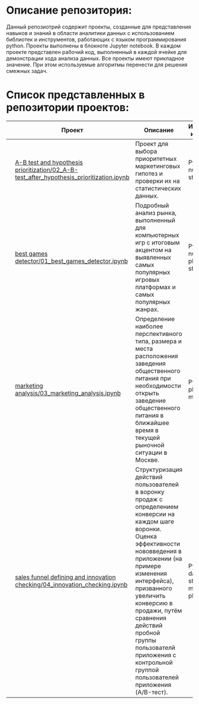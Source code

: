 # Описание репозитория:
Данный репозиотрий содержит проекты, созданные для представления навыков и знаний в области аналитики данных с использованием библиотек и инструментов, работающих с языком программирования python.
Проекты выполнены в блокноте Jupyter notebook. В каждом проекте представлен рабочий код, выполненный в каждой ячейке для демонстрации хода анализа данных.
Все проекты имеют прикладное значение. При этом используемые алгоритмы перенести для решения смежных задач.

# Список представленных в репозитории проектов:

|   | Проект | Описание | Используемые инструменты | Ключевые понятия
|---|---|---|---|---|
|   | [A-B test and hypothesis prioritization/02_A-B-test_after_hypothesis_prioritization.ipynb](https://github.com/Kirill-rus/presentation/tree/main/A-B%20test%20and%20hypothesis%20prioritization) | Проект для выбора приоритетных маркетинговых гипотез и проверки их на статистических данных. | Python, pandas, numpy, scipy, stats, matplotlib | ICE, RICE, A/B test |
|   | [best games detector/01_best_games_detector.ipynb](https://github.com/Kirill-rus/presentation/tree/main/best%20games%20detector) | Подробный анализ рынка, выполненный для компьютерных игр с итоговым акцентом на выявленных самых популярных игровых платформах и самых популярных жанрах. | Python, pandas, numpy, random, plotly, scipy, stats. |  Нулевая гипотеза, нормальное распределение, стандартное отклонение, дисперсия выборок. |
|   | [marketing analysis/03_marketing_analysis.ipynb](https://github.com/Kirill-rus/presentation/tree/main/marketing%20analysis)  | Определение наиболее перспективного типа, размера и места расположения заведения общественного питания при необходимости открыть заведение общественного питания в ближайшее время в текущей рыночной ситуации в Москве.  | Python, pandas, plotly, seaborn, matplotlib  | Категоризация, визуализация, анализ, выделение ключевых критериев. |
|   | [sales funnel defining and innovation checking/04_innovation_checking.ipynb](https://github.com/Kirill-rus/presentation/tree/main/sales%20funnel%20defining%20and%20innovation%20checking) | Структуризация действий пользователей в воронку продаж с определением конверсии на каждом шаге воронки. Оценка эффективности нововведения в приложении (на примере изменения интерфейса), призванного увеличить конверсию в продажи, путём сравнения действий пробной группы пользователй приложения с контрольной группой пользователей приложения (A/B-тест). | Python, pandas, datetime, scipy, stats, math, matplotlib, plotly. | Воронка продаж, конверсия, A/B-тест. |
